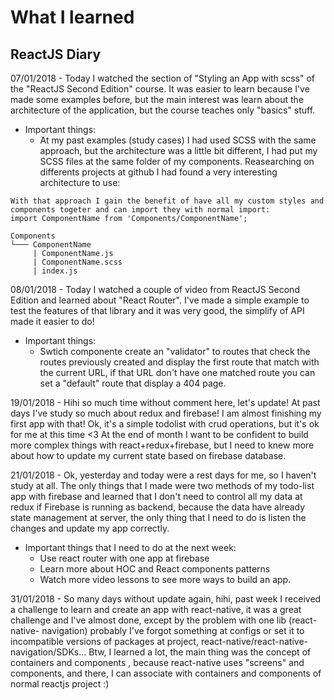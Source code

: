 # What I learned


## ReactJS Diary

07/01/2018 - Today I watched the section of "Styling an App with scss" of the "ReactJS Second Edition" course. It was easier to learn because I've made some examples before, but the main interest was learn about the architecture of the application, but the course teaches only "basics" stuff.

* Important things:
    * At my past examples (study cases) I had used SCSS with the same approach, but the architecture was a little bit different, I had put my SCSS files at the same folder of my components. Reasearching on differents projects at github I had found a very interesting architecture to use:

```
With that approach I gain the benefit of have all my custom styles and components togeter and can import they with normal import: 
import ComponentName from 'Components/ComponentName';

Components
└─── ComponentName
     | ComponentName.js
     | ComponentName.scss
     | index.js
```



08/01/2018 - Today I watched a couple of video from ReactJS Second Edition and learned about "React Router". I've made a simple example to test the features of that library and it was very good, the simplify of API made it easier to do!

* Important things:
    * Swtich componente create an "validator" to routes that check the routes previously created and display the first route that match with the current URL, if that URL don't have one matched route you can set a "default" route that display a 404 page.


19/01/2018 - Hihi so much time without comment here, let's update! At past days I've study so much about redux and firebase! I am almost finishing my first app with that! Ok, it's a simple todolist with crud operations, but it's ok for me at this time <3
At the end of month I want to be confident to build more complex things with react+redux+firebase, but I need to knew more about how to update my current state based on firebase database.

21/01/2018 -  Ok, yesterday and today were a rest days for me, so I haven't study at all. The only things that I made were two methods of my todo-list app with firebase and learned that I don't need to control all my data at redux if Firebase is running as backend, because the data have already state management at server, the only thing that I need to do is listen the changes and update my app correctly.
* Important things that I need to do at the next week: 
    * Use react router with one app at firebase
    * Learn more about HOC and React components patterns
    * Watch more video lessons to see more ways to build an app.
    
31/01/2018 -  So many days without update again, hihi, past week I received a challenge to learn and create an app with react-native, it was a great challenge and I've almost done, except by the problem with one lib (react-native- navigation) probably I've forgot something at configs or set it to incompatible versions of packages at project, react-native/react-native-navigation/SDKs... Btw, I learned a lot, the main thing was the concept of containers and components , because react-native uses "screens" and components, and there, I can associate with containers and components of normal reactjs project :)
